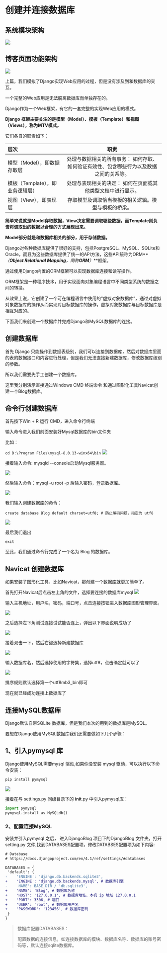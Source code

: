 # 创建并连接数据库
## 系统模块架构
![](https://img-blog.csdnimg.cn/img_convert/1ab224b8cc1fd1aed788e515f01bfcbc.png)
## 博客页面功能架构
![](https://img-blog.csdnimg.cn/img_convert/763406d5c41d863dc289618a095db8aa.png)



上篇，我们模拟了Django实现Web应用的过程，但是没有涉及到和数据库的交互。

一个完整的Web应用是无法脱离数据库而单独存在的。

Django作为一个Web框架，有它的一套完整的实现Web应用的模式。

**Django 框架主要关注的是模型（Model）、模板（Template）和视图（Views），称为MTV模式。**

它们各自的职责如下：

| 层次                             |                                          职责                                           |
| :------------------------------- | :-------------------------------------------------------------------------------------: |
| 模型（Model），即数据存取层      | 处理与数据相关的所有事务： 如何存取、如何验证有效性、包含哪些行为以及数据之间的关系等。 |
| 模板（Template），即业务逻辑层） |               处理与表现相关的决定： 如何在页面或其他类型文档中进行显示。               |
| 视图（View），即表现层           |                  存取模型及调取恰当模板的相关逻辑。模型与模板的桥梁。                   |

**简单来说就是Model存取数据，View决定需要调取哪些数据，而Template则负责将调取出的数据以合理的方式展现出来。**

**Model部分就是和数据库相关的部分，用于存储数据。**

Django对各种数据库提供了很好的支持，包括PostgreSQL、MySQL、SQLite和Oracle，而且为这些数据库提供了统一的API方法，这些API统称为ORM**_（**Object Relational Mapping**，简称**ORM**）_**框架。

通过使用Django内置的ORM框架可以实现数据库连接和读写操作。

ORM框架是一种程序技术，用于实现面向对象编程语言中不同类型系统的数据之间的转换。

从效果上说，它创建了一个可在编程语言中使用的“虚拟对象数据库”，通过对虚拟对象数据库的操作从而实现对目标数据库的操作，虚拟对象数据库与目标数据库是相互对应的。

下面我们来创建一个数据库并完成Django和MySQL数据库的连接。

## 创建数据库
首先 Django 只能操作到数据表级别，我们可以连接到数据库，然后对数据库里面的表的数据接口和内容进行处理，但是我们无法直接新建数据库，修改数据库级别的参数。

所以我们需要先手工创建一个数据库。

这里我分别演示直接通过Windows CMD 终端命令 和通过图形化工具Navicat创建一个Blog数据库。

## 命令行创建数据库
首先按下Win + R 运行 CMD，进入命令行终端

输入命令进入我们前面安装好Mysql数据库的bin文件夹

比如：

`cd D:\Program Files\mysql-8.0.13-winx64\bin`
![](https://img-blog.csdnimg.cn/img_convert/48edfb6620ae0e9f11fe283d33a886c6.png)

接着输入命令: mysqld --console启动Mysql服务器。

![](https://img-blog.csdnimg.cn/img_convert/af295b9b0a87da8421dcc564f6020a0e.png)

然后输入命令：mysql -u root -p 后输入密码，登录数据库。

![](https://img-blog.csdnimg.cn/img_convert/eb89ec92f7cf8b223474b245e9d8b3e7.png)


我们输入创建数据库的命令：

```mysql
create database Blog default charset=utf8; # 防止编码问题，指定为 utf8
```
![](https://img-blog.csdnimg.cn/img_convert/415a02c1b45e74911a14948b31722181.png)

最后我们退出
```mysql
exit
```

至此，我们通过命令行完成了一个名为 Blog 的数据库。

## Navicat 创建数据库
如果安装了图形化工具，比如Navicat，那创建一个数据库就更加简单了。

首先打开Navicat后点击左上角的文件，选择要连接的数据库mysql
![](https://img-blog.csdnimg.cn/85f68612257a4891af6f0d9d0a19a2f2.png?x-oss-process=image/watermark,type_d3F5LXplbmhlaQ,shadow_50,text_Q1NETiBA5LqM5ZOI5ZaH5a2Q772e,size_20,color_FFFFFF,t_70,g_se,x_16)


输入主机地址，用户名，密码，端口号，点击连接按钮进入数据库图形管理界面。

![](https://img-blog.csdnimg.cn/5005999455914a8083f0e22b1b51165f.png?x-oss-process=image/watermark,type_d3F5LXplbmhlaQ,shadow_50,text_Q1NETiBA5LqM5ZOI5ZaH5a2Q772e,size_18,color_FFFFFF,t_70,g_se,x_16)

之后选择左下角测试连接试试能否连上，弹出以下界面说明成功了

![](https://img-blog.csdnimg.cn/2d1595e8446046ecb51b24486d5752b8.png?x-oss-process=image/watermark,type_d3F5LXplbmhlaQ,shadow_50,text_Q1NETiBA5LqM5ZOI5ZaH5a2Q772e,size_18,color_FFFFFF,t_70,g_se,x_16)

接着双击一下，然后右键选择新建数据库

![](https://img-blog.csdnimg.cn/b80322f278a244a0a36737f234244908.png)

输入数据库名，然后选择使用的字符集，选择utf8，点击确定就可以了

![](https://img-blog.csdnimg.cn/82e579e148cd47ad8dd70bdd740a920c.png)

排序规则默认选择第一个utf8mb3_bin即可

现在就已经成功连接上数据库了


## 连接MySQL数据库
Django默认自带SQLite 数据库，但是我们本次的用到的数据库是MySQL。

要想在Django使用MySQL数据库我们还需要做如下几个步骤：

## 1、引入pymysql 库
Django使用MySQL需要mysql 驱动,如果你没安装 mysql 驱动，可以执行以下命令安装：

```sh
pip install pymysql
```

![](https://img-blog.csdnimg.cn/img_convert/ec055419d6d4cf0bb90b07cfc74ff137.png)


接着在与 settings.py 同级目录下的 __init__.py 中引入pymysql库：
```python
import pymysql 
pymysql.install_as_MySQLdb()
```

### 2、配置连接MySQL
安装并引入pymysql 之后， 进入DjangoBlog 项目下的DjangoBlog 文件夹，打开setting.py 文件,找到DATABASES配置项，修改DATABSES配置项为如下内容:

```diff
# Database
# https://docs.djangoproject.com/en/4.1/ref/settings/#databases

DATABASES = {
 'default': {
-    'ENGINE': 'django.db.backends.sqlite3',
+    'ENGINE': 'django.db.backends.mysql', # 数据库引擎
-     NAME': BASE_DIR / 'db.sqlite3',
+    'NAME': 'Blog', # 数据库名称
+    'HOST': '127.0.0.1', # 数据库地址，本机 ip 地址 127.0.0.1
+    'PORT': 3306, # 端口
+    'USER': 'root', # 数据库用户名
+    'PASSWORD': '123456', # 数据库密码
 }
}
```
> 数据库配置DATABASES：
> 
> 配置数据的连接信息，如连接数据库的模块、数据库名称、数据库的账号密码等，默认连接sqlite数据库。